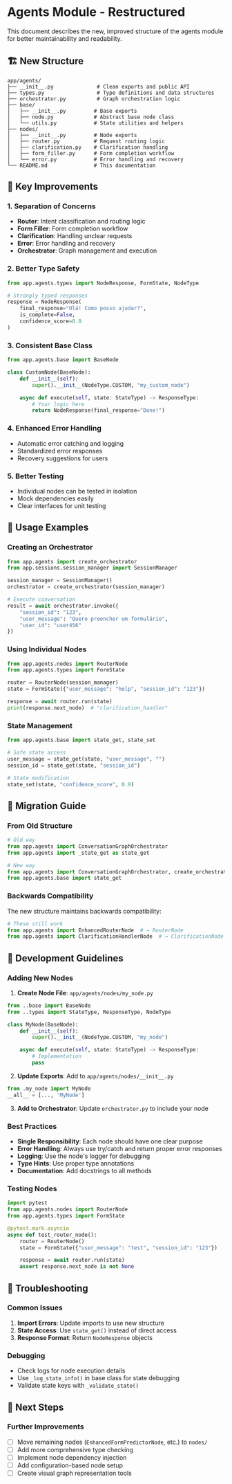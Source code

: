# Agents Module - Restructured

This document describes the new, improved structure of the agents module for better maintainability and readability.

## 🏗️ New Structure

```
app/agents/
├── __init__.py              # Clean exports and public API
├── types.py                 # Type definitions and data structures
├── orchestrator.py          # Graph orchestration logic
├── base/
│   ├── __init__.py         # Base exports
│   ├── node.py             # Abstract base node class
│   └── utils.py            # State utilities and helpers
├── nodes/
│   ├── __init__.py         # Node exports
│   ├── router.py           # Request routing logic
│   ├── clarification.py    # Clarification handling
│   ├── form_filler.py      # Form completion workflow
│   └── error.py            # Error handling and recovery
└── README.md               # This documentation
```

## 🎯 Key Improvements

### **1. Separation of Concerns**
- **Router**: Intent classification and routing logic
- **Form Filler**: Form completion workflow
- **Clarification**: Handling unclear requests
- **Error**: Error handling and recovery
- **Orchestrator**: Graph management and execution

### **2. Better Type Safety**
```python
from app.agents.types import NodeResponse, FormState, NodeType

# Strongly typed responses
response = NodeResponse(
    final_response="Olá! Como posso ajudar?",
    is_complete=False,
    confidence_score=0.8
)
```

### **3. Consistent Base Class**
```python
from app.agents.base import BaseNode

class CustomNode(BaseNode):
    def __init__(self):
        super().__init__(NodeType.CUSTOM, "my_custom_node")

    async def execute(self, state: StateType) -> ResponseType:
        # Your logic here
        return NodeResponse(final_response="Done!")
```

### **4. Enhanced Error Handling**
- Automatic error catching and logging
- Standardized error responses
- Recovery suggestions for users

### **5. Better Testing**
- Individual nodes can be tested in isolation
- Mock dependencies easily
- Clear interfaces for unit testing

## 🚀 Usage Examples

### **Creating an Orchestrator**
```python
from app.agents import create_orchestrator
from app.sessions.session_manager import SessionManager

session_manager = SessionManager()
orchestrator = create_orchestrator(session_manager)

# Execute conversation
result = await orchestrator.invoke({
    "session_id": "123",
    "user_message": "Quero preencher um formulário",
    "user_id": "user456"
})
```

### **Using Individual Nodes**
```python
from app.agents.nodes import RouterNode
from app.agents.types import FormState

router = RouterNode(session_manager)
state = FormState({"user_message": "help", "session_id": "123"})

response = await router.run(state)
print(response.next_node)  # "clarification_handler"
```

### **State Management**
```python
from app.agents.base import state_get, state_set

# Safe state access
user_message = state_get(state, "user_message", "")
session_id = state_get(state, "session_id")

# State modification
state_set(state, "confidence_score", 0.9)
```

## 🔧 Migration Guide

### **From Old Structure**
```python
# Old way
from app.agents import ConversationGraphOrchestrator
from app.agents import _state_get as state_get

# New way
from app.agents import ConversationGraphOrchestrator, create_orchestrator
from app.agents.base import state_get
```

### **Backwards Compatibility**
The new structure maintains backwards compatibility:
```python
# These still work
from app.agents import EnhancedRouterNode  # → RouterNode
from app.agents import ClarificationHandlerNode  # → ClarificationNode
```

## 📝 Development Guidelines

### **Adding New Nodes**

1. **Create Node File**: `app/agents/nodes/my_node.py`
```python
from ..base import BaseNode
from ..types import StateType, ResponseType, NodeType

class MyNode(BaseNode):
    def __init__(self):
        super().__init__(NodeType.CUSTOM, "my_node")

    async def execute(self, state: StateType) -> ResponseType:
        # Implementation
        pass
```

2. **Update Exports**: Add to `app/agents/nodes/__init__.py`
```python
from .my_node import MyNode
__all__ = [..., 'MyNode']
```

3. **Add to Orchestrator**: Update `orchestrator.py` to include your node

### **Best Practices**

- **Single Responsibility**: Each node should have one clear purpose
- **Error Handling**: Always use try/catch and return proper error responses
- **Logging**: Use the node's logger for debugging
- **Type Hints**: Use proper type annotations
- **Documentation**: Add docstrings to all methods

### **Testing Nodes**
```python
import pytest
from app.agents.nodes import RouterNode
from app.agents.types import FormState

@pytest.mark.asyncio
async def test_router_node():
    router = RouterNode()
    state = FormState({"user_message": "test", "session_id": "123"})

    response = await router.run(state)
    assert response.next_node is not None
```

## 🐛 Troubleshooting

### **Common Issues**

1. **Import Errors**: Update imports to use new structure
2. **State Access**: Use `state_get()` instead of direct access
3. **Response Format**: Return `NodeResponse` objects

### **Debugging**
- Check logs for node execution details
- Use `_log_state_info()` in base class for state debugging
- Validate state keys with `_validate_state()`

## 🔄 Next Steps

### **Further Improvements**
- [ ] Move remaining nodes (`EnhancedFormPredictorNode`, etc.) to `nodes/`
- [ ] Add more comprehensive type checking
- [ ] Implement node dependency injection
- [ ] Add configuration-based node setup
- [ ] Create visual graph representation tools
